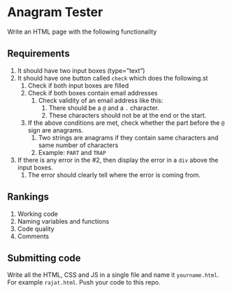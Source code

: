# Anagram Tester
Write an HTML page with the following functionality

## Requirements
1. It should have two input boxes (type=”text”)
2. It should have one button called `check` which does the following.st
    1. Check if both input boxes are filled
    2. Check if both boxes contain email addresses
        1. Check validity of an email address like this:
            1. There should be a `@` and a `.` character. 
            2. These characters should not be at the end or the start.
    3. If the above conditions are met, check whether the part before the `@` sign are anagrams.
        1. Two strings are anagrams if they contain same characters and same number of characters
        2. Example: `PART` and `TRAP`
3. If there is any error in the #2, then display the error in a `div` above the input boxes.
    1. The error should clearly tell where the error is coming from.

## Rankings
1. Working code
2. Naming variables and functions
3. Code quality
4. Comments

## Submitting code
Write all the HTML, CSS and JS in a single file and name it `yourname.html`. For example `rajat.html`.
Push your code to this repo.
